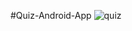 #Quiz-Android-App
![quiz](https://github.com/user-attachments/assets/56b571f1-3573-4a1b-9f75-04faa6a480f2)
